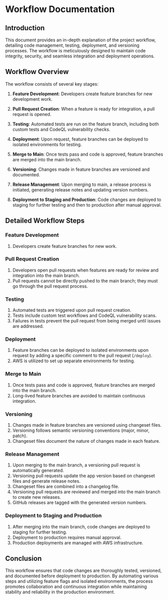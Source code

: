 # Workflow Documentation

## Introduction

This document provides an in-depth explanation of the project workflow, detailing code management, testing, deployment, and versioning processes. The workflow is meticulously designed to maintain code integrity, security, and seamless integration and deployment operations.

## Workflow Overview

The workflow consists of several key stages:

1. **Feature Development**: Developers create feature branches for new development work.

2. **Pull Request Creation**: When a feature is ready for integration, a pull request is opened.

3. **Testing**: Automated tests are run on the feature branch, including both custom tests and CodeQL vulnerability checks.

4. **Deployment**: Upon request, feature branches can be deployed to isolated environments for testing.

5. **Merge to Main**: Once tests pass and code is approved, feature branches are merged into the main branch.

6. **Versioning**: Changes made in feature branches are versioned and documented.

7. **Release Management**: Upon merging to main, a release process is initiated, generating release notes and updating version numbers.

8. **Deployment to Staging and Production**: Code changes are deployed to staging for further testing and then to production after manual approval.

## Detailed Workflow Steps

### Feature Development

1. Developers create feature branches for new work.

### Pull Request Creation

1. Developers open pull requests when features are ready for review and integration into the main branch.
2. Pull requests cannot be directly pushed to the main branch; they must go through the pull request process.

### Testing

1. Automated tests are triggered upon pull request creation.
2. Tests include custom test workflows and CodeQL vulnerability scans.
3. Failures in tests prevent the pull request from being merged until issues are addressed.

### Deployment

1. Feature branches can be deployed to isolated environments upon request by adding a specific comment to the pull request (`/deploy`).
2. AWS is utilized to set up separate environments for testing.

### Merge to Main

1. Once tests pass and code is approved, feature branches are merged into the main branch.
2. Long-lived feature branches are avoided to maintain continuous integration.

### Versioning

1. Changes made in feature branches are versioned using changeset files.
2. Versioning follows semantic versioning conventions (major, minor, patch).
3. Changeset files document the nature of changes made in each feature.

### Release Management

1. Upon merging to the main branch, a versioning pull request is automatically generated.
2. Versioning pull requests update the app version based on changeset files and generate release notes.
3. Changeset files are combined into a changelog file.
4. Versioning pull requests are reviewed and merged into the main branch to create new releases.
5. GitHub releases are tagged with the generated version numbers.

### Deployment to Staging and Production

1. After merging into the main branch, code changes are deployed to staging for further testing.
2. Deployment to production requires manual approval.
3. Production deployments are managed with AWS infrastructure.

## Conclusion

This workflow ensures that code changes are thoroughly tested, versioned, and documented before deployment to production. By automating various steps and utilizing feature flags and isolated environments, the process promotes collaboration and continuous integration while maintaining stability and reliability in the production environment.

